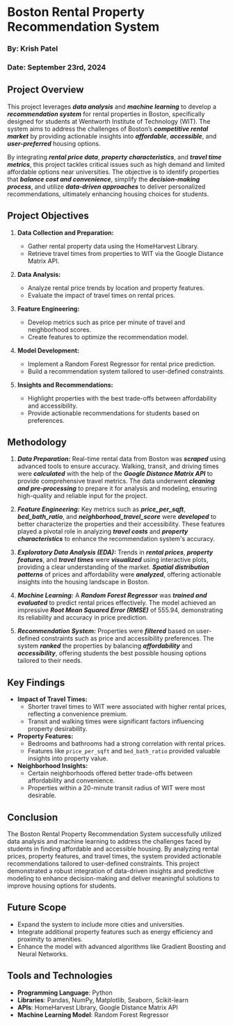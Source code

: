 # Boston Rental Property Recommendation System
### By: Krish Patel
### Date: September 23rd, 2024

## Project Overview
This project leverages ***data analysis*** and ***machine learning*** to develop a ***recommendation system*** for rental properties in Boston, specifically designed for students at Wentworth Institute of Technology (WIT). The system aims to address the challenges of Boston’s ***competitive rental market*** by providing actionable insights into ***affordable***, ***accessible***, and ***user-preferred*** housing options.

By integrating ***rental price data***, ***property characteristics***, and ***travel time metrics***, this project tackles critical issues such as high demand and limited affordable options near universities. The objective is to identify properties that ***balance cost and convenience***, simplify the ***decision-making process***, and utilize ***data-driven approaches*** to deliver personalized recommendations, ultimately enhancing housing choices for students.

## Project Objectives
1. **Data Collection and Preparation:**
   - Gather rental property data using the HomeHarvest Library.
   - Retrieve travel times from properties to WIT via the Google Distance Matrix API.

2. **Data Analysis:**
   - Analyze rental price trends by location and property features.
   - Evaluate the impact of travel times on rental prices.

3. **Feature Engineering:**
   - Develop metrics such as price per minute of travel and neighborhood scores.
   - Create features to optimize the recommendation model.

4. **Model Development:**
   - Implement a Random Forest Regressor for rental price prediction.
   - Build a recommendation system tailored to user-defined constraints.

5. **Insights and Recommendations:**
   - Highlight properties with the best trade-offs between affordability and accessibility.
   - Provide actionable recommendations for students based on preferences.
  
## Methodology
1. **_Data Preparation:_** Real-time rental data from Boston was **_scraped_** using advanced tools to ensure accuracy. Walking, transit, and driving times were **_calculated_** with the help of the **_Google Distance Matrix API_** to provide comprehensive travel metrics. The data underwent **_cleaning and pre-processing_** to prepare it for analysis and modeling, ensuring high-quality and reliable input for the project.

2. **_Feature Engineering:_** Key metrics such as **_price_per_sqft_**, **_bed_bath_ratio_**, and **_neighborhood_travel_score_** were **_developed_** to better characterize the properties and their accessibility. These features played a pivotal role in analyzing **_travel costs_** and **_property characteristics_** to enhance the recommendation system's accuracy.

3. **_Exploratory Data Analysis (EDA):_**  Trends in **_rental prices_**, **_property features_**, and **_travel times_** were **_visualized_** using interactive plots, providing a clear understanding of the market. **_Spatial distribution patterns_** of prices and affordability were **_analyzed_**, offering actionable insights into the housing landscape in Boston.

4. **_Machine Learning:_** A **_Random Forest Regressor_** was **_trained and evaluated_** to predict rental prices effectively. The model achieved an impressive **_Root Mean Squared Error (RMSE)_** of 555.94, demonstrating its reliability and accuracy in price prediction.

5. **_Recommendation System:_** Properties were **_filtered_** based on user-defined constraints such as price and accessibility preferences. The system **_ranked_** the properties by balancing **_affordability_** and **_accessibility_**, offering students the best possible housing options tailored to their needs.

## Key Findings
- **Impact of Travel Times:**
  - Shorter travel times to WIT were associated with higher rental prices, reflecting a convenience premium.
  - Transit and walking times were significant factors influencing property desirability.
- **Property Features:**
  - Bedrooms and bathrooms had a strong correlation with rental prices.
  - Features like `price_per_sqft` and `bed_bath_ratio` provided valuable insights into property value.
- **Neighborhood Insights:**
  - Certain neighborhoods offered better trade-offs between affordability and convenience.
  - Properties within a 20-minute transit radius of WIT were most desirable.
 
 ## Conclusion
The Boston Rental Property Recommendation System successfully utilized data analysis and machine learning to address the challenges faced by students in finding affordable and accessible housing. By analyzing rental prices, property features, and travel times, the system provided actionable recommendations tailored to user-defined constraints. This project demonstrated a robust integration of data-driven insights and predictive modeling to enhance decision-making and deliver meaningful solutions to improve housing options for students.

## Future Scope
- Expand the system to include more cities and universities.
- Integrate additional property features such as energy efficiency and proximity to amenities.
- Enhance the model with advanced algorithms like Gradient Boosting and Neural Networks.

## Tools and Technologies
- **Programming Language**: Python
- **Libraries**: Pandas, NumPy, Matplotlib, Seaborn, Scikit-learn
- **APIs**: HomeHarvest Library, Google Distance Matrix API
- **Machine Learning Model**: Random Forest Regressor







